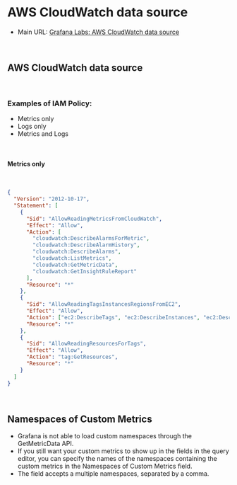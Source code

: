 # AWS CloudWatch data source

- Main URL: [Grafana Labs: AWS CloudWatch data source](https://grafana.com/docs/grafana/v8.4/datasources/aws-cloudwatch/)

<br>

## AWS CloudWatch data source


<br>

### Examples of IAM Policy:

- Metrics only
- Logs only
- Metrics and Logs

<br>


#### Metrics only

<br>



```json
{
  "Version": "2012-10-17",
  "Statement": [
    {
      "Sid": "AllowReadingMetricsFromCloudWatch",
      "Effect": "Allow",
      "Action": [
        "cloudwatch:DescribeAlarmsForMetric",
        "cloudwatch:DescribeAlarmHistory",
        "cloudwatch:DescribeAlarms",
        "cloudwatch:ListMetrics",
        "cloudwatch:GetMetricData",
        "cloudwatch:GetInsightRuleReport"
      ],
      "Resource": "*"
    },
    {
      "Sid": "AllowReadingTagsInstancesRegionsFromEC2",
      "Effect": "Allow",
      "Action": ["ec2:DescribeTags", "ec2:DescribeInstances", "ec2:DescribeRegions"],
      "Resource": "*"
    },
    {
      "Sid": "AllowReadingResourcesForTags",
      "Effect": "Allow",
      "Action": "tag:GetResources",
      "Resource": "*"
    }
  ]
}
```


<br>


## Namespaces of Custom Metrics

- Grafana is not able to load custom namespaces through the GetMetricData API. 
- If you still want your custom metrics to show up in the fields in the query editor, you can specify the names of the namespaces containing the custom metrics in the Namespaces of Custom Metrics field. 
- The field accepts a multiple namespaces, separated by a comma.